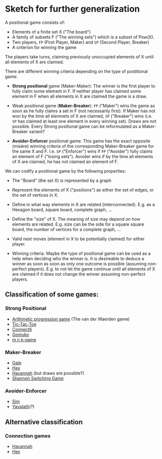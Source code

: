 # Sketch for further generalization

A positional game consists of:

- Elements of a finite set X ("The board")
- A family of subsets F ("The winning sets") which is a subset of Pow(X).
- Two players, `FP` (First Player, Maker) and `SP` (Second Player, Breaker)
- A criterion for winning the game

The players take turns, claiming previously unoccupied elements of X until all elements of X are claimed.

There are different winning criteria depending on the type of postitional game:

- **Strong positional** game (Maker-Maker): The winner is the first player to fully claim some element in F. If neither
  player has claimed some element in F when all elements in X are claimed the game is a draw.

- Weak positional game (**Maker-Breaker**): `FP` ("Maker") wins the game as soon as he fully claims a
  set in F (not necessarily first). If Maker has not won by the time all elemnets of X are claimed, 
  `SP` ("Breaker") wins (i.e. `SP` has claimed at least one element in every winning set). Draws are not possible. Every
  Strong positional game can be reformulated as a Maker-Breaker variant?

- **Avoider-Enforcer** positional game: This game has the exact opposite (misère) winning criteria of the
  corresponding Maker-Breaker game for the same X and F. I.e. `SP` ("Enforcer") wins if `FP` ("Avoider") fully
  claims an element of F ("losing sets"). Avoider wins if by the time all elements of X are claimed, he has not
  claimed an element of F.


We can codify a positional game by the following properties:

- The "Board" (the set X) is represented by a graph

- Represent the elements of X ("positions") as either the set of edges, or the set of vertices in X.

- Define in what way elements in X are related (interconnected). E.g. as a Hexagon board, square board, complete graph, ...

- Define the "size" of X. The meaning of size may depend on how elements are related. E.g. size can be the side for a square square board, the number of vertices for a complete graph, ...

- Valid next moves (element in X to be potentially claimed) for either player.

- Winning criteria. Maybe the type of positional game can be used as a help when deciding who the winner is. It is desireable to
  deduce a winner as soon as soon as only one outcome is possible (assuming non-perfect players). E.g. to not let the game continue until
  all elements of X are claimed if it does not change the winner assuming non-perfect players.


## Classification of some games:

### Strong Positional

- [Arithmetic progression game](https://en.wikipedia.org/wiki/Arithmetic_progression_game) (The van der Waerden game)
- [Tic-Tac-Toe](https://en.wikipedia.org/wiki/Tic-tac-toe)
- [Connect6](https://en.wikipedia.org/wiki/Connect6)
- [Gomuko](https://en.wikipedia.org/wiki/Gomoku)
- [m,n,k-game](https://en.wikipedia.org/wiki/M,n,k-game)


### Maker-Breaker

- [Gale](https://en.wikipedia.org/wiki/Shannon_switching_game#Gale)
- [Hex](https://en.wikipedia.org/wiki/Hex_(board_game))
- [Havannah](https://en.wikipedia.org/wiki/Havannah) (but draws are possible?)
- [Shannon Switching Game](https://en.wikipedia.org/wiki/Shannon_switching_game)


### Avoider-Enforcer

- [Sim](https://en.wikipedia.org/wiki/Sim_(pencil_game))
- [Yavalath](https://de.wikipedia.org/wiki/Yavalath)(?)


## Alternative classification

### Connection games

- [Havannah](https://en.wikipedia.org/wiki/Havannah)
- [Hex](https://en.wikipedia.org/wiki/Hex_(board_game))
